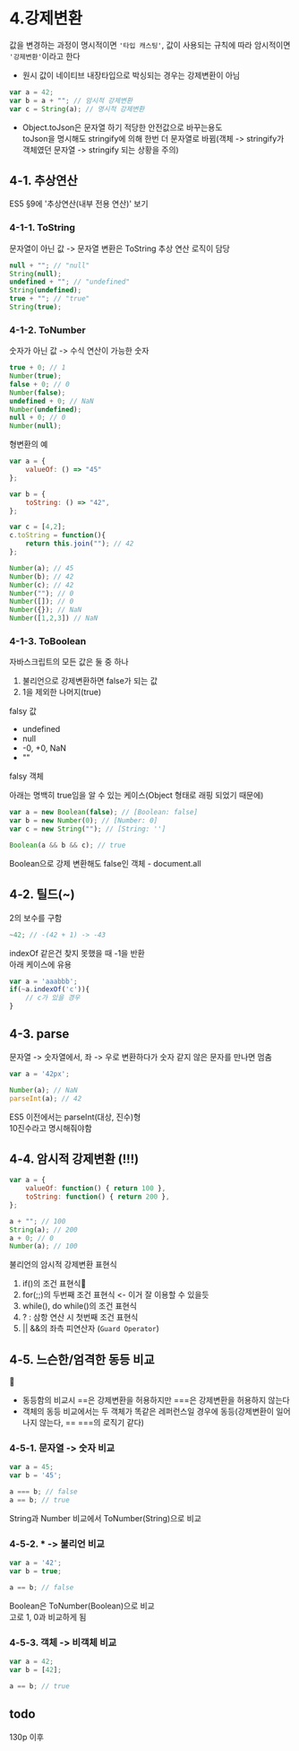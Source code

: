# 4.강제변환
값을 변경하는 과정이 명시적이면 `'타입 캐스팅'`, 값이 사용되는 규칙에 따라 암시적이면 `'강제변환'`이라고 한다<br>
* 원시 값이 네이티브 내장타입으로 박싱되는 경우는 강제변환이 아님
```javascript
var a = 42;
var b = a + ""; // 암시적 강제변환
var c = String(a); // 명시적 강제변환
```

* Object.toJson은 문자열 하기 적당한 안전값으로 바꾸는용도<br>
toJson을 명시해도 stringify에 의해 한번 더 문자열로 바뀜(객체 -> stringify가 객체였던 문자열 -> stringify 되는 상황을 주의)

## 4-1. 추상연산
ES5  §9에 '추상연산(내부 전용 연산)' 보기

### 4-1-1. ToString
문자열이 아닌 값 -> 문자열 변환은 ToString 추상 연산 로직이 담당

```javascript
null + ""; // "null"
String(null);
undefined + ""; // "undefined"
String(undefined);
true + ""; // "true"
String(true);
```

### 4-1-2. ToNumber
숫자가 아닌 값 -> 수식 연산이 가능한 숫자

```javascript
true + 0; // 1
Number(true);
false + 0; // 0
Number(false);
undefined + 0; // NaN
Number(undefined);
null + 0; // 0
Number(null);
```

형변환의 예
```javascript
var a = {
    valueOf: () => "45"
};

var b = {
    toString: () => "42",
};

var c = [4,2];
c.toString = function(){
    return this.join(""); // 42
};

Number(a); // 45
Number(b); // 42
Number(c); // 42
Number(""); // 0
Number([]); // 0
Number({}); // NaN
Number([1,2,3]) // NaN
```

### 4-1-3. ToBoolean

자바스크립트의 모든 값은 둘 중 하나
1. 불리언으로 강제변환하면 false가 되는 값
2. 1을 제외한 나머지(true)

falsy 값
* undefined
* null
* -0, +0, NaN
* ""

falsy 객체

아래는 명백히 true임을 알 수 있는 케이스(Object 형태로 래핑 되었기 때문에)
```javascript
var a = new Boolean(false); // [Boolean: false]
var b = new Number(0); // [Number: 0]
var c = new String(""); // [String: '']

Boolean(a && b && c); // true
```

Boolean으로 강제 변환해도 false인 객체 - document.all


## 4-2. 틸드(~)

2의 보수를 구함

```javascript
~42; // -(42 + 1) -> -43
```

indexOf 같은건 찾지 못했을 때 -1을 반환<br>
아래 케이스에 유용
```javascript
var a = 'aaabbb';
if(~a.indexOf('c')){
    // c가 있을 경우
}
```

## 4-3. parse

문자열 -> 숫자열에서, 좌 -> 우로 변환하다가 숫자 같지 않은 문자를 만나면 멈춤
```javascript
var a = '42px';

Number(a); // NaN
parseInt(a); // 42
```

ES5 이전에서는 parseInt(대상, 진수)형<br>
10진수라고 명시해줘야함

## 4-4. 암시적 강제변환 (!!!)

```javascript
var a = {
    valueOf: function() { return 100 },
    toString: function() { return 200 },
};

a + ""; // 100
String(a); // 200
a + 0; // 0
Number(a); // 100
```

불리언의 암시적 강제변환 표현식
1. if()의 조건 표현식
2. for(;;)의 두번째 조건 표현식 <- 이거 잘 이용할 수 있을듯
3. while(), do while()의 조건 표현식
4. ? : 삼항 연산 시 첫번째 조건 표현식
5. || &&의 좌측 피연산자 (`Guard Operator`)

## 4-5. 느슨한/엄격한 동등 비교

* 동등함의 비교시 ==은 강제변환을 허용하지만 ===은 강제변환을 허용하지 않는다
* 객체의 동등 비교에서는 두 객체가 똑같은 레퍼런스일 경우에 동등(강제변환이 일어나지 않는다, == ===의 로직기 같다)

### 4-5-1. 문자열 -> 숫자 비교

```javascript
var a = 45;
var b = '45';

a === b; // false
a == b; // true
```

String과 Number 비교에서 ToNumber(String)으로 비교

### 4-5-2. * -> 불리언 비교

```javascript
var a = '42';
var b = true;

a == b; // false
```

Boolean은 ToNumber(Boolean)으로 비교<br>
고로 1, 0과 비교하게 됨

### 4-5-3. 객체 -> 비객체 비교

```javascript
var a = 42;
var b = [42];

a == b; // true
```

## todo

130p 이후